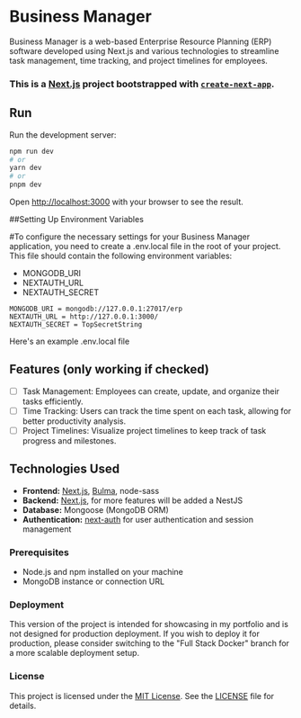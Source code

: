 # Business Manager

Business Manager is a web-based Enterprise Resource Planning (ERP) software developed using Next.js and various technologies to streamline task management, time tracking, and project timelines for employees.

### This is a [Next.js](https://nextjs.org/) project bootstrapped with [`create-next-app`](https://github.com/vercel/next.js/tree/canary/packages/create-next-app).

## Run

Run the development server:

```bash
npm run dev
# or
yarn dev
# or
pnpm dev
```

Open [http://localhost:3000](http://localhost:3000) with your browser to see the result.

##Setting Up Environment Variables

#To configure the necessary settings for your Business Manager application, you need to create a .env.local file in the root of your project. This file should contain the following environment variables:
- MONGODB_URI
- NEXTAUTH_URL
- NEXTAUTH_SECRET

```
MONGODB_URI = mongodb://127.0.0.1:27017/erp
NEXTAUTH_URL = http://127.0.0.1:3000/
NEXTAUTH_SECRET = TopSecretString
```



Here's an example .env.local file

## Features (only working if checked)

- [ ] Task Management: Employees can create, update, and organize their tasks efficiently.
- [ ] Time Tracking: Users can track the time spent on each task, allowing for better productivity analysis.
- [ ] Project Timelines: Visualize project timelines to keep track of task progress and milestones.

## Technologies Used

- **Frontend:** [Next.js](https://nextjs.org/), [Bulma](https://bulma.io/), node-sass
- **Backend:** [Next.js](https://nextjs.org/), for more features will be added a NestJS
- **Database:** Mongoose (MongoDB ORM)
- **Authentication:** [next-auth](https://next-auth.js.org/) for user authentication and session management


### Prerequisites

- Node.js and npm installed on your machine
- MongoDB instance or connection URL
  

### Deployment

This version of the project is intended for showcasing in my portfolio and is not designed for production deployment. If you wish to deploy it for production, please consider switching to the "Full Stack Docker" branch for a more scalable deployment setup.

### License

This project is licensed under the [MIT License](LICENSE). See the [LICENSE](LICENSE) file for details.
